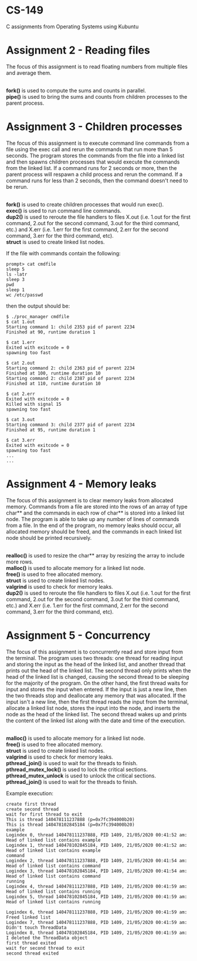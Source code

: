 # CS-149
C assignments from Operating Systems using Kubuntu


# Assignment 2 - Reading files
The focus of this assignment is to read floating numbers from multiple files and average them. 

<br />**fork()** is used to compute the sums and counts in parallel. 
<br />**pipe()** is used to bring the sums and counts from children processes to the parent process. 


# Assignment 3 - Children processes
The focus of this assignment is to execute command line commands from a file using the exec call and rerun the commands that run more than 5 seconds.
The program stores the commands from the file into a linked list and then spawns children processes that would execute the commands from the linked list. 
If a command runs for 2 seconds or more, then the parent process will respawn a child process and rerun the command. If a command runs for less than 2 seconds, then the command doesn't need to be rerun.

<br />**fork()** is used to create children processes that would run exec().
<br />**exec()** is used to run command line commands.
<br />**dup2()** is used to reroute the file handlers to files X.out (i.e. 1.out for the first command, 2.out for the second command, 3.out for the third command, etc.) and X.err (i.e. 1.err for the first command, 2.err for the second command, 3.err for the third command, etc).
<br />**struct** is used to create linked list nodes.

If the file with commands contain the following:
```
prompt> cat cmdfile
sleep 5
ls -latr
sleep 3
pwd
sleep 1
wc /etc/passwd
```

then the output should be:
```
$ ./proc_manager cmdfile
$ cat 1.out
Starting command 1: child 2353 pid of parent 2234
Finished at 90, runtime duration 1

$ cat 1.err
Exited with exitcode = 0
spawning too fast

$ cat 2.out
Starting command 2: child 2363 pid of parent 2234
Finished at 100, runtime duration 10
Starting command 2: child 2387 pid of parent 2234
Finished at 110, runtime duration 10

$ cat 2.err
Exited with exitcode = 0
Killed with signal 15
spawning too fast

$ cat 3.out
Starting command 3: child 2377 pid of parent 2234
Finished at 95, runtime duration 1

$ cat 3.err
Exited with exitcode = 0
spawning too fast
...
...
```


# Assignment 4 - Memory leaks
The focus of this assignment is to clear memory leaks from allocated memory. 
Commands from a file are stored into the rows of an array of type char** and the commands in each row of char** is stored into a linked list node.
The program is able to take up any number of lines of commands from a file.
In the end of the program, no memory leaks should occur, all allocated memory should be freed, and the commands in each linked list node should be printed recursively.

<br />**realloc()** is used to resize the char** array by resizing the array to include more rows. 
<br />**malloc()** is used to allocate memory for a linked list node.
<br />**free()** is used to free allocated memory. 
<br />**struct** is used to create linked list nodes.
<br />**valgrind** is used to check for memory leaks.
<br />**dup2()** is used to reroute the file handlers to files X.out (i.e. 1.out for the first command, 2.out for the second command, 3.out for the third command, etc.) and X.err (i.e. 1.err for the first command, 2.err for the second command, 3.err for the third command, etc).


# Assignment 5 - Concurrency
The focus of this assignment is to concurrently read and store input from the terminal.
The program uses two threads: one thread for reading input and storing the input as the head of the linked list, and another thread that prints out the head of the linked list.
The second thread only prints when the head of the linked list is changed, causing the second thread to be sleeping for the majority of the program.
On the other hand, the first thread waits for input and stores the input when entered. 
If the input is just a new line, then the two threads stop and deallocate any memory that was allocated. 
If the input isn't a new line, then the first thread reads the input from the terminal, allocate a linked list node, stores the input into the node, and inserts the node as the head of the linked list.
The second thread wakes up and prints the content of the linked list along with the date and time of the execution.  

<br />**malloc()** is used to allocate memory for a linked list node.
<br />**free()** is used to free allocated memory. 
<br />**struct** is used to create linked list nodes.
<br />**valgrind** is used to check for memory leaks.
<br />**pthread_join()** is used to wait for the threads to finish.
<br />**pthread_mutex_lock()** is used to lock the critical sections.
<br />**pthread_mutex_unlock** is used to unlock the critical sections.
<br />**pthread_join()** is used to wait for the threads to finish.

Example execution:
```
create first thread
create second thread
wait for first thread to exit
This is thread 140478111237888 (p=0x7fc394000b20)
This is thread 140478102845184 (p=0x7fc394000b20)
example
Logindex 0, thread 140478111237888, PID 1409, 21/05/2020 00:41:52 am:  Head of linked list contains example
Logindex 1, thread 140478102845184, PID 1409, 21/05/2020 00:41:52 am: Head of linked list contains example
command
Logindex 2, thread 140478111237888, PID 1409, 21/05/2020 00:41:54 am:  Head of linked list contains command
Logindex 3, thread 140478102845184, PID 1409, 21/05/2020 00:41:54 am: Head of linked list contains command
running
Logindex 4, thread 140478111237888, PID 1409, 21/05/2020 00:41:59 am:  Head of linked list contains running
Logindex 5, thread 140478102845184, PID 1409, 21/05/2020 00:41:59 am: Head of linked list contains running

Logindex 6, thread 140478111237888, PID 1409, 21/05/2020 00:41:59 am: Freed linked list
Logindex 7, thread 140478111237888, PID 1409, 21/05/2020 00:41:59 am: Didn't touch ThreadData
Logindex 8, thread 140478102845184, PID 1409, 21/05/2020 00:41:59 am: I deleted the ThreadData object
first thread exited
wait for second thread to exit
second thread exited
```

